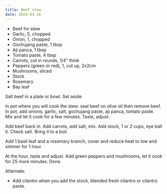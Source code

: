 ```yaml
---
title: Beef stew
date: 2024-03-16
---
```


- Beef for stew
- Garlic, 5, chopped
- Onion, 1, chopped
- Gochujang paste, 1 tbsp
- Aji panca, 1 tbsp
- Tomato paste, 4 tbsp
- Carrots, cut in rounds, 1/4" think
- Peppers (green or red), 1, cut up, 2x2cm 
- Mushrooms, sliced
- Stock
- Rosemary 
- Bay leaf 

Salt beef in a plate or bowl. Set aside. 

In pot where you will cook the stew: seal beef on olive oil then remove beef. In pot, add onions, garlic, salt, gochujang paste, aji panca, tomato paste. Mix and let it cook for a few minutes. Taste, adjust.

Add beef back in. Add carrots, add salt, mix. Add stock, 1 or 2 cups, eye ball it. Check salt. Bring it to a boil.

Add 1 basil leaf and a rosemary branch, cover and reduce heat to low and simmer for 1 hour.

At the hour, taste and adjust. Add green peppers and mushrooms, let it cook for 25 more minutes. Done.

Alternate: 
- Add cilantro when you add the stock, blended fresh cilantro or cilantro paste.
